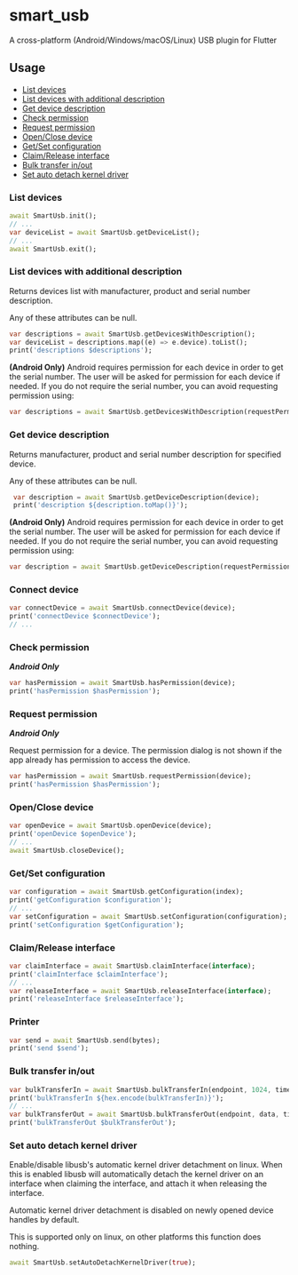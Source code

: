 # smart_usb

A cross-platform (Android/Windows/macOS/Linux) USB plugin for Flutter

## Usage

- [List devices](#list-devices)
- [List devices with additional description](#list-devices-with-additional-description)
- [Get device description](#get-device-description)
- [Check permission](#check-permission)
- [Request permission](#request-permission)
- [Open/Close device](#openclose-device)
- [Get/Set configuration](#getset-configuration)
- [Claim/Release interface](#claimrelease-interface)
- [Bulk transfer in/out](#bulk-transfer-inout)
- [Set auto detach kernel driver](#set-auto-detach-kernel-driver)

### List devices

```dart
await SmartUsb.init();
// ...
var deviceList = await SmartUsb.getDeviceList();
// ...
await SmartUsb.exit();
```

### List devices with additional description

Returns devices list with manufacturer, product and serial number description.

Any of these attributes can be null.

```dart
var descriptions = await SmartUsb.getDevicesWithDescription();
var deviceList = descriptions.map((e) => e.device).toList();
print('descriptions $descriptions');
```

**(Android Only)** Android requires permission for each device in order to get the serial number. The user will be asked
for permission for each device if needed. If you do not require the serial number, you can avoid requesting permission using:
```dart
var descriptions = await SmartUsb.getDevicesWithDescription(requestPermission: false);
```

### Get device description

Returns manufacturer, product and serial number description for specified device.

Any of these attributes can be null.

```dart
 var description = await SmartUsb.getDeviceDescription(device);
 print('description ${description.toMap()}');
```

**(Android Only)** Android requires permission for each device in order to get the serial number. The user will be asked
for permission for each device if needed. If you do not require the serial number, you can avoid requesting permission using:
```dart
var description = await SmartUsb.getDeviceDescription(requestPermission: false);
```

### Connect device

```dart
var connectDevice = await SmartUsb.connectDevice(device);
print('connectDevice $connectDevice');
// ...
```

### Check permission

_**Android Only**_

```dart
var hasPermission = await SmartUsb.hasPermission(device);
print('hasPermission $hasPermission');
```

### Request permission

_**Android Only**_

Request permission for a device. The permission dialog is not shown
if the app already has permission to access the device.

```dart
var hasPermission = await SmartUsb.requestPermission(device);
print('hasPermission $hasPermission');
```

### Open/Close device

```dart
var openDevice = await SmartUsb.openDevice(device);
print('openDevice $openDevice');
// ...
await SmartUsb.closeDevice();
```

### Get/Set configuration

```dart
var configuration = await SmartUsb.getConfiguration(index);
print('getConfiguration $configuration');
// ...
var setConfiguration = await SmartUsb.setConfiguration(configuration);
print('setConfiguration $getConfiguration');
```

### Claim/Release interface

```dart
var claimInterface = await SmartUsb.claimInterface(interface);
print('claimInterface $claimInterface');
// ...
var releaseInterface = await SmartUsb.releaseInterface(interface);
print('releaseInterface $releaseInterface');
```

### Printer

```dart
var send = await SmartUsb.send(bytes);
print('send $send');
```

### Bulk transfer in/out

```dart
var bulkTransferIn = await SmartUsb.bulkTransferIn(endpoint, 1024, timeout: 2000);
print('bulkTransferIn ${hex.encode(bulkTransferIn)}');
// ...
var bulkTransferOut = await SmartUsb.bulkTransferOut(endpoint, data, timeout: 2000);
print('bulkTransferOut $bulkTransferOut');
```

### Set auto detach kernel driver

Enable/disable libusb's automatic kernel driver detachment on linux. When this is enabled libusb will automatically detach the kernel driver on an interface when claiming the interface, and attach it when releasing the interface.

Automatic kernel driver detachment is disabled on newly opened device handles by default.

This is supported only on linux, on other platforms this function does nothing.

```dart
await SmartUsb.setAutoDetachKernelDriver(true);
```
